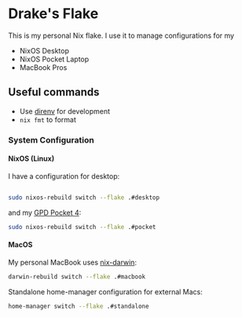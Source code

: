 # Drake's Flake

This is my personal Nix flake. I use it to manage configurations for my

- NixOS Desktop
- NixOS Pocket Laptop
- MacBook Pros

## Useful commands

- Use [direnv](https://github.com/direnv/direnv) for development
- `nix fmt` to format

### System Configuration

#### NixOS (Linux)

I have a configuration for desktop:

```bash

sudo nixos-rebuild switch --flake .#desktop
```

and my [GPD Pocket 4](https://gpd.hk/gpdpocket4):

```sh
sudo nixos-rebuild switch --flake .#pocket
```

#### MacOS

My personal MacBook uses [nix-darwin]():

```bash
darwin-rebuild switch --flake .#macbook
```

Standalone home-manager configuration for external Macs:

```bash
home-manager switch --flake .#standalone
```
